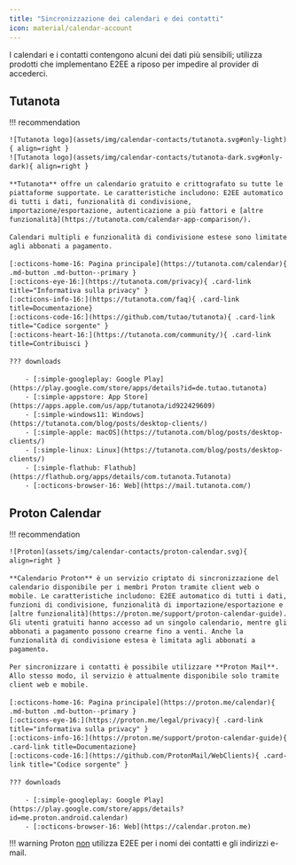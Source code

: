 ```yaml
---
title: "Sincronizzazione dei calendari e dei contatti"
icon: material/calendar-account
---
```


I calendari e i contatti contengono alcuni dei dati più sensibili; utilizza prodotti che implementano E2EE a riposo per impedire al provider di accederci.

## Tutanota

!!! recommendation

    ![Tutanota logo](assets/img/calendar-contacts/tutanota.svg#only-light){ align=right }
    ![Tutanota logo](assets/img/calendar-contacts/tutanota-dark.svg#only-dark){ align=right }
    
    **Tutanota** offre un calendario gratuito e crittografato su tutte le piattaforme supportate. Le caratteristiche includono: E2EE automatico di tutti i dati, funzionalità di condivisione, importazione/esportazione, autenticazione a più fattori e [altre funzionalità](https://tutanota.com/calendar-app-comparison/).
    
    Calendari multipli e funzionalità di condivisione estese sono limitate agli abbonati a pagamento.
    
    [:octicons-home-16: Pagina principale](https://tutanota.com/calendar){ .md-button .md-button--primary }
    [:octicons-eye-16:](https://tutanota.com/privacy){ .card-link title="Informativa sulla privacy" }
    [:octicons-info-16:](https://tutanota.com/faq){ .card-link title=Documentazione}
    [:octicons-code-16:](https://github.com/tutao/tutanota){ .card-link title="Codice sorgente" }
    [:octicons-heart-16:](https://tutanota.com/community/){ .card-link title=Contribuisci }
    
    ??? downloads
    
        - [:simple-googleplay: Google Play](https://play.google.com/store/apps/details?id=de.tutao.tutanota)
        - [:simple-appstore: App Store](https://apps.apple.com/us/app/tutanota/id922429609)
        - [:simple-windows11: Windows](https://tutanota.com/blog/posts/desktop-clients/)
        - [:simple-apple: macOS](https://tutanota.com/blog/posts/desktop-clients/)
        - [:simple-linux: Linux](https://tutanota.com/blog/posts/desktop-clients/)
        - [:simple-flathub: Flathub](https://flathub.org/apps/details/com.tutanota.Tutanota)
        - [:octicons-browser-16: Web](https://mail.tutanota.com/)

## Proton Calendar

!!! recommendation

    ![Proton](assets/img/calendar-contacts/proton-calendar.svg){ align=right }
    
    **Calendario Proton** è un servizio criptato di sincronizzazione del calendario disponibile per i membri Proton tramite client web o mobile. Le caratteristiche includono: E2EE automatico di tutti i dati, funzioni di condivisione, funzionalità di importazione/esportazione e [altre funzionalità](https://proton.me/support/proton-calendar-guide). Gli utenti gratuiti hanno accesso ad un singolo calendario, mentre gli abbonati a pagamento possono crearne fino a venti. Anche la funzionalità di condivisione estesa è limitata agli abbonati a pagamento.
    
    Per sincronizzare i contatti è possibile utilizzare **Proton Mail**. Allo stesso modo, il servizio è attualmente disponibile solo tramite client web e mobile.
    
    [:octicons-home-16: Pagina principale](https://proton.me/calendar){ .md-button .md-button--primary }
    [:octicons-eye-16:](https://proton.me/legal/privacy){ .card-link title="informativa sulla privacy" }
    [:octicons-info-16:](https://proton.me/support/proton-calendar-guide){ .card-link title=Documentazione}
    [:octicons-code-16:](https://github.com/ProtonMail/WebClients){ .card-link title="Codice sorgente" }
    
    ??? downloads
    
        - [:simple-googleplay: Google Play](https://play.google.com/store/apps/details?id=me.proton.android.calendar)
        - [:octicons-browser-16: Web](https://calendar.proton.me)

!!! warning
    Proton [non](https://proton.me/support/proton-contacts#verify) utilizza E2EE per i nomi dei contatti e gli indirizzi e-mail.
